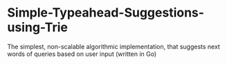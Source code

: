# Simple-Typeahead-Suggestions-using-Trie
The simplest, non-scalable algorithmic implementation, that suggests next words of queries based on user input (written in Go)
